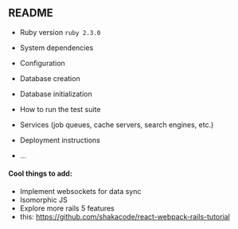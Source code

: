 ## README

* Ruby version
  `ruby 2.3.0`

* System dependencies

* Configuration

* Database creation

* Database initialization

* How to run the test suite

* Services (job queues, cache servers, search engines, etc.)

* Deployment instructions

* ...


#### Cool things to add:

* Implement websockets for data sync
* Isomorphic JS
* Explore more rails 5 features
* this: https://github.com/shakacode/react-webpack-rails-tutorial
